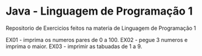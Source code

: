 # Java - Linguagem de Programação 1
 Repositorio de Exercicios feitos na materia de Linguagem de Programação 1


EX01 - imprima os numeros pares de 0 a 100.
EX02 - pegue 3 numeros e imprima o maior.
EX03 - imprimir as tabuadas de 1  a 9.
